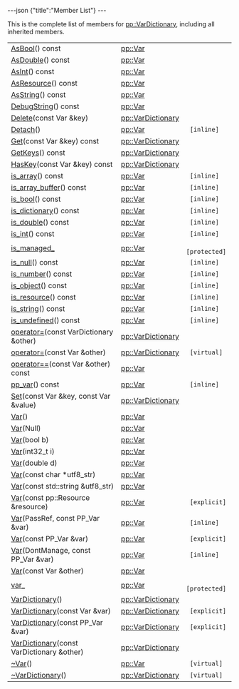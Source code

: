---json {"title":"Member List"} ---

This is the complete list of members for <a href="/docs/native-client/pepper_stable/cpp/classpp_1_1_var_dictionary/" class="el">pp::VarDictionary</a>, including all inherited members.

<table><tbody><tr class="odd"><td><a href="/docs/native-client/pepper_stable/cpp/classpp_1_1_var#a07e7a4ea38b990e6c230109823347e70" class="el">AsBool</a>() const</td><td><a href="/docs/native-client/pepper_stable/cpp/classpp_1_1_var/" class="el">pp::Var</a></td><td></td></tr><tr class="even"><td><a href="/docs/native-client/pepper_stable/cpp/classpp_1_1_var#a8a798b08e197948c161737fc7b745af6" class="el">AsDouble</a>() const</td><td><a href="/docs/native-client/pepper_stable/cpp/classpp_1_1_var/" class="el">pp::Var</a></td><td></td></tr><tr class="odd"><td><a href="/docs/native-client/pepper_stable/cpp/classpp_1_1_var#ad31cdb379b6ceaae967125e358c81d16" class="el">AsInt</a>() const</td><td><a href="/docs/native-client/pepper_stable/cpp/classpp_1_1_var/" class="el">pp::Var</a></td><td></td></tr><tr class="even"><td><a href="/docs/native-client/pepper_stable/cpp/classpp_1_1_var#a0346197dfa6ba350c6d9e3c85cc0ce80" class="el">AsResource</a>() const</td><td><a href="/docs/native-client/pepper_stable/cpp/classpp_1_1_var/" class="el">pp::Var</a></td><td></td></tr><tr class="odd"><td><a href="/docs/native-client/pepper_stable/cpp/classpp_1_1_var#a22a1e3b2a0783b949bedcdae49c07c97" class="el">AsString</a>() const</td><td><a href="/docs/native-client/pepper_stable/cpp/classpp_1_1_var/" class="el">pp::Var</a></td><td></td></tr><tr class="even"><td><a href="/docs/native-client/pepper_stable/cpp/classpp_1_1_var#a835b1e5a601d6e5ceb9a7d1b5fb7a66f" class="el">DebugString</a>() const</td><td><a href="/docs/native-client/pepper_stable/cpp/classpp_1_1_var/" class="el">pp::Var</a></td><td></td></tr><tr class="odd"><td><a href="/docs/native-client/pepper_stable/cpp/classpp_1_1_var_dictionary#a1a3c22688159becedcb855fa78619c8c" class="el">Delete</a>(const Var &amp;key)</td><td><a href="/docs/native-client/pepper_stable/cpp/classpp_1_1_var_dictionary/" class="el">pp::VarDictionary</a></td><td></td></tr><tr class="even"><td><a href="/docs/native-client/pepper_stable/cpp/classpp_1_1_var#a84a725a42640a63747f7f6bc252b65d4" class="el">Detach</a>()</td><td><a href="/docs/native-client/pepper_stable/cpp/classpp_1_1_var/" class="el">pp::Var</a></td><td><code> [inline]</code></td></tr><tr class="odd"><td><a href="/docs/native-client/pepper_stable/cpp/classpp_1_1_var_dictionary#a2221719e6c6f35e4333f426f8366451b" class="el">Get</a>(const Var &amp;key) const</td><td><a href="/docs/native-client/pepper_stable/cpp/classpp_1_1_var_dictionary/" class="el">pp::VarDictionary</a></td><td></td></tr><tr class="even"><td><a href="/docs/native-client/pepper_stable/cpp/classpp_1_1_var_dictionary#a90073effa08ca9664e357027ba4c8c48" class="el">GetKeys</a>() const</td><td><a href="/docs/native-client/pepper_stable/cpp/classpp_1_1_var_dictionary/" class="el">pp::VarDictionary</a></td><td></td></tr><tr class="odd"><td><a href="/docs/native-client/pepper_stable/cpp/classpp_1_1_var_dictionary#a3fd937b874ff4c5361e5b0e21829bd6a" class="el">HasKey</a>(const Var &amp;key) const</td><td><a href="/docs/native-client/pepper_stable/cpp/classpp_1_1_var_dictionary/" class="el">pp::VarDictionary</a></td><td></td></tr><tr class="even"><td><a href="/docs/native-client/pepper_stable/cpp/classpp_1_1_var#a7a28894a77f9d69d1a4b0272bf80d657" class="el">is_array</a>() const</td><td><a href="/docs/native-client/pepper_stable/cpp/classpp_1_1_var/" class="el">pp::Var</a></td><td><code> [inline]</code></td></tr><tr class="odd"><td><a href="/docs/native-client/pepper_stable/cpp/classpp_1_1_var#ac0fd1d153203f8fe6c23b88618a5ef65" class="el">is_array_buffer</a>() const</td><td><a href="/docs/native-client/pepper_stable/cpp/classpp_1_1_var/" class="el">pp::Var</a></td><td><code> [inline]</code></td></tr><tr class="even"><td><a href="/docs/native-client/pepper_stable/cpp/classpp_1_1_var#a83773e6f9e2ac3723e33b6a1586d5c1e" class="el">is_bool</a>() const</td><td><a href="/docs/native-client/pepper_stable/cpp/classpp_1_1_var/" class="el">pp::Var</a></td><td><code> [inline]</code></td></tr><tr class="odd"><td><a href="/docs/native-client/pepper_stable/cpp/classpp_1_1_var#ae061050e5deaac345eb089b9cd8796ea" class="el">is_dictionary</a>() const</td><td><a href="/docs/native-client/pepper_stable/cpp/classpp_1_1_var/" class="el">pp::Var</a></td><td><code> [inline]</code></td></tr><tr class="even"><td><a href="/docs/native-client/pepper_stable/cpp/classpp_1_1_var#a4a9e093ddf1475542bf0b3231e03d631" class="el">is_double</a>() const</td><td><a href="/docs/native-client/pepper_stable/cpp/classpp_1_1_var/" class="el">pp::Var</a></td><td><code> [inline]</code></td></tr><tr class="odd"><td><a href="/docs/native-client/pepper_stable/cpp/classpp_1_1_var#ae7dd6f7e851c81ee259095f3e826f3fd" class="el">is_int</a>() const</td><td><a href="/docs/native-client/pepper_stable/cpp/classpp_1_1_var/" class="el">pp::Var</a></td><td><code> [inline]</code></td></tr><tr class="even"><td><a href="/docs/native-client/pepper_stable/cpp/classpp_1_1_var#a94bec264c03634f7ba66fb46ed4fda0b" class="el">is_managed_</a></td><td><a href="/docs/native-client/pepper_stable/cpp/classpp_1_1_var/" class="el">pp::Var</a></td><td><code> [protected]</code></td></tr><tr class="odd"><td><a href="/docs/native-client/pepper_stable/cpp/classpp_1_1_var#aa4a9d8309d3390aa56a4f2966daf6533" class="el">is_null</a>() const</td><td><a href="/docs/native-client/pepper_stable/cpp/classpp_1_1_var/" class="el">pp::Var</a></td><td><code> [inline]</code></td></tr><tr class="even"><td><a href="/docs/native-client/pepper_stable/cpp/classpp_1_1_var#ae803a32764804c873dd16c48bd4fdc83" class="el">is_number</a>() const</td><td><a href="/docs/native-client/pepper_stable/cpp/classpp_1_1_var/" class="el">pp::Var</a></td><td><code> [inline]</code></td></tr><tr class="odd"><td><a href="/docs/native-client/pepper_stable/cpp/classpp_1_1_var#a79ed26c49d64b536619a1ee574848a36" class="el">is_object</a>() const</td><td><a href="/docs/native-client/pepper_stable/cpp/classpp_1_1_var/" class="el">pp::Var</a></td><td><code> [inline]</code></td></tr><tr class="even"><td><a href="/docs/native-client/pepper_stable/cpp/classpp_1_1_var#a8ed51b6cd4e1b6fee46d8fdf27c98ef1" class="el">is_resource</a>() const</td><td><a href="/docs/native-client/pepper_stable/cpp/classpp_1_1_var/" class="el">pp::Var</a></td><td><code> [inline]</code></td></tr><tr class="odd"><td><a href="/docs/native-client/pepper_stable/cpp/classpp_1_1_var#a57ce2eb7f023f383194155b25b53d297" class="el">is_string</a>() const</td><td><a href="/docs/native-client/pepper_stable/cpp/classpp_1_1_var/" class="el">pp::Var</a></td><td><code> [inline]</code></td></tr><tr class="even"><td><a href="/docs/native-client/pepper_stable/cpp/classpp_1_1_var#afe677b5834bfb5f1364d212a52f1879e" class="el">is_undefined</a>() const</td><td><a href="/docs/native-client/pepper_stable/cpp/classpp_1_1_var/" class="el">pp::Var</a></td><td><code> [inline]</code></td></tr><tr class="odd"><td><a href="/docs/native-client/pepper_stable/cpp/classpp_1_1_var_dictionary#a0fc59e6a9751d35815e0bfa4a0d06217" class="el">operator=</a>(const VarDictionary &amp;other)</td><td><a href="/docs/native-client/pepper_stable/cpp/classpp_1_1_var_dictionary/" class="el">pp::VarDictionary</a></td><td></td></tr><tr class="even"><td><a href="/docs/native-client/pepper_stable/cpp/classpp_1_1_var_dictionary#a689815e0b4e50e2f1e9aaa8b1ef34e00" class="el">operator=</a>(const Var &amp;other)</td><td><a href="/docs/native-client/pepper_stable/cpp/classpp_1_1_var_dictionary/" class="el">pp::VarDictionary</a></td><td><code> [virtual]</code></td></tr><tr class="odd"><td><a href="/docs/native-client/pepper_stable/cpp/classpp_1_1_var#ad689c287e64f984eb951c57af303a444" class="el">operator==</a>(const Var &amp;other) const</td><td><a href="/docs/native-client/pepper_stable/cpp/classpp_1_1_var/" class="el">pp::Var</a></td><td></td></tr><tr class="even"><td><a href="/docs/native-client/pepper_stable/cpp/classpp_1_1_var#ad828439641c93930ff188b45b45b4261" class="el">pp_var</a>() const</td><td><a href="/docs/native-client/pepper_stable/cpp/classpp_1_1_var/" class="el">pp::Var</a></td><td><code> [inline]</code></td></tr><tr class="odd"><td><a href="/docs/native-client/pepper_stable/cpp/classpp_1_1_var_dictionary#a5655feba6620abf7654d008e245971d8" class="el">Set</a>(const Var &amp;key, const Var &amp;value)</td><td><a href="/docs/native-client/pepper_stable/cpp/classpp_1_1_var_dictionary/" class="el">pp::VarDictionary</a></td><td></td></tr><tr class="even"><td><a href="/docs/native-client/pepper_stable/cpp/classpp_1_1_var#af571fae55754a20ae95ffd140726d04c" class="el">Var</a>()</td><td><a href="/docs/native-client/pepper_stable/cpp/classpp_1_1_var/" class="el">pp::Var</a></td><td></td></tr><tr class="odd"><td><a href="/docs/native-client/pepper_stable/cpp/classpp_1_1_var#a8dc13cf4d873293e06e6d23325ab2544" class="el">Var</a>(Null)</td><td><a href="/docs/native-client/pepper_stable/cpp/classpp_1_1_var/" class="el">pp::Var</a></td><td></td></tr><tr class="even"><td><a href="/docs/native-client/pepper_stable/cpp/classpp_1_1_var#a6eba29ce9f635feb4ffbdfba1014ff99" class="el">Var</a>(bool b)</td><td><a href="/docs/native-client/pepper_stable/cpp/classpp_1_1_var/" class="el">pp::Var</a></td><td></td></tr><tr class="odd"><td><a href="/docs/native-client/pepper_stable/cpp/classpp_1_1_var#a6de6c1f791f105b70d0cf815f63c2304" class="el">Var</a>(int32_t i)</td><td><a href="/docs/native-client/pepper_stable/cpp/classpp_1_1_var/" class="el">pp::Var</a></td><td></td></tr><tr class="even"><td><a href="/docs/native-client/pepper_stable/cpp/classpp_1_1_var#a9bbdfd7d1aa2bd6c8d526ff5f6a2c035" class="el">Var</a>(double d)</td><td><a href="/docs/native-client/pepper_stable/cpp/classpp_1_1_var/" class="el">pp::Var</a></td><td></td></tr><tr class="odd"><td><a href="/docs/native-client/pepper_stable/cpp/classpp_1_1_var#a24ae309e6e0335d2b16aab6039c231fa" class="el">Var</a>(const char *utf8_str)</td><td><a href="/docs/native-client/pepper_stable/cpp/classpp_1_1_var/" class="el">pp::Var</a></td><td></td></tr><tr class="even"><td><a href="/docs/native-client/pepper_stable/cpp/classpp_1_1_var#a4b0c8c5ef714c9444cfd8f1dd4a9fb25" class="el">Var</a>(const std::string &amp;utf8_str)</td><td><a href="/docs/native-client/pepper_stable/cpp/classpp_1_1_var/" class="el">pp::Var</a></td><td></td></tr><tr class="odd"><td><a href="/docs/native-client/pepper_stable/cpp/classpp_1_1_var#a7a9b5f09aa3c5f6f6ca961904c7d87ba" class="el">Var</a>(const pp::Resource &amp;resource)</td><td><a href="/docs/native-client/pepper_stable/cpp/classpp_1_1_var/" class="el">pp::Var</a></td><td><code> [explicit]</code></td></tr><tr class="even"><td><a href="/docs/native-client/pepper_stable/cpp/classpp_1_1_var#a64a857e38d59b1e012a02d7b8f98680f" class="el">Var</a>(PassRef, const PP_Var &amp;var)</td><td><a href="/docs/native-client/pepper_stable/cpp/classpp_1_1_var/" class="el">pp::Var</a></td><td><code> [inline]</code></td></tr><tr class="odd"><td><a href="/docs/native-client/pepper_stable/cpp/classpp_1_1_var#a52415e7de337c97b08eb70b06e0cda4b" class="el">Var</a>(const PP_Var &amp;var)</td><td><a href="/docs/native-client/pepper_stable/cpp/classpp_1_1_var/" class="el">pp::Var</a></td><td><code> [explicit]</code></td></tr><tr class="even"><td><a href="/docs/native-client/pepper_stable/cpp/classpp_1_1_var#a2356640f40527226f295cc15ec01f302" class="el">Var</a>(DontManage, const PP_Var &amp;var)</td><td><a href="/docs/native-client/pepper_stable/cpp/classpp_1_1_var/" class="el">pp::Var</a></td><td><code> [inline]</code></td></tr><tr class="odd"><td><a href="/docs/native-client/pepper_stable/cpp/classpp_1_1_var#aa87cbd4cc4bc47b6f1f8a749f60aa062" class="el">Var</a>(const Var &amp;other)</td><td><a href="/docs/native-client/pepper_stable/cpp/classpp_1_1_var/" class="el">pp::Var</a></td><td></td></tr><tr class="even"><td><a href="/docs/native-client/pepper_stable/cpp/classpp_1_1_var#a7c1225564a0e3ab910823fc20d2611ab" class="el">var_</a></td><td><a href="/docs/native-client/pepper_stable/cpp/classpp_1_1_var/" class="el">pp::Var</a></td><td><code> [protected]</code></td></tr><tr class="odd"><td><a href="/docs/native-client/pepper_stable/cpp/classpp_1_1_var_dictionary#a8687ca12c7d53653e7ea164ca13c86f8" class="el">VarDictionary</a>()</td><td><a href="/docs/native-client/pepper_stable/cpp/classpp_1_1_var_dictionary/" class="el">pp::VarDictionary</a></td><td></td></tr><tr class="even"><td><a href="/docs/native-client/pepper_stable/cpp/classpp_1_1_var_dictionary#ae90f19faf752428dce18ab319a421aa7" class="el">VarDictionary</a>(const Var &amp;var)</td><td><a href="/docs/native-client/pepper_stable/cpp/classpp_1_1_var_dictionary/" class="el">pp::VarDictionary</a></td><td><code> [explicit]</code></td></tr><tr class="odd"><td><a href="/docs/native-client/pepper_stable/cpp/classpp_1_1_var_dictionary#aaca1887754d80b56503cd0c329397f74" class="el">VarDictionary</a>(const PP_Var &amp;var)</td><td><a href="/docs/native-client/pepper_stable/cpp/classpp_1_1_var_dictionary/" class="el">pp::VarDictionary</a></td><td><code> [explicit]</code></td></tr><tr class="even"><td><a href="/docs/native-client/pepper_stable/cpp/classpp_1_1_var_dictionary#a42546bb501a2e5d74f1092e88cf162ac" class="el">VarDictionary</a>(const VarDictionary &amp;other)</td><td><a href="/docs/native-client/pepper_stable/cpp/classpp_1_1_var_dictionary/" class="el">pp::VarDictionary</a></td><td></td></tr><tr class="odd"><td><a href="/docs/native-client/pepper_stable/cpp/classpp_1_1_var#a148a5009f2f445edfec0a5f83ed94cf4" class="el">~Var</a>()</td><td><a href="/docs/native-client/pepper_stable/cpp/classpp_1_1_var/" class="el">pp::Var</a></td><td><code> [virtual]</code></td></tr><tr class="even"><td><a href="/docs/native-client/pepper_stable/cpp/classpp_1_1_var_dictionary#adc8bdb1aee0e5deaee3b88a755cbc9ff" class="el">~VarDictionary</a>()</td><td><a href="/docs/native-client/pepper_stable/cpp/classpp_1_1_var_dictionary/" class="el">pp::VarDictionary</a></td><td><code> [virtual]</code></td></tr></tbody></table>
